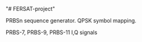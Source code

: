 "# FERSAT-project" 

PRBSn sequence generator.
QPSK symbol mapping.

PRBS-7, PRBS-9, PRBS-11
I,Q signals
